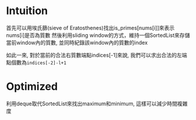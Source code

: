 # Intuition
            
首先可以用埃氏篩(sieve of Eratosthenes)找出is_primes[nums[i]]來表示nums[i]是否為質數
然後利用sliding window的方式，維持一個SortedList來存儲當前window內的質數, 並同時紀錄該window內的質數的index

如此一來, 對於當前的合法右質數端點indices[-1]來說, 我們可以求出合法的左端點個數為`indices[-2]-l+1`

# Optimized

利用deque取代SortedList來找出maximum和minimum, 這樣可以減少時間複雜度
